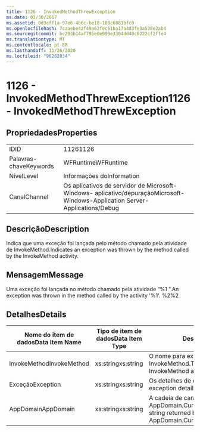 ```yaml
---
title: 1126 - InvokedMethodThrewException
ms.date: 03/30/2017
ms.assetid: 0d3cff1a-97e6-4b6c-be18-108c6881bfc0
ms.openlocfilehash: 7caaebe42f49a62fec61ba17a4d3fe3a538e2ab4
ms.sourcegitcommit: bc293b14af795e0e999e3304dd40c0222cf2ffe4
ms.translationtype: MT
ms.contentlocale: pt-BR
ms.lasthandoff: 11/26/2020
ms.locfileid: "96262834"
---
```

# <a name="1126---invokedmethodthrewexception"></a><span data-ttu-id="c1ddf-102">1126 - InvokedMethodThrewException</span><span class="sxs-lookup"><span data-stu-id="c1ddf-102">1126 - InvokedMethodThrewException</span></span>

## <a name="properties"></a><span data-ttu-id="c1ddf-103">Propriedades</span><span class="sxs-lookup"><span data-stu-id="c1ddf-103">Properties</span></span>  
  
|||  
|-|-|  
|<span data-ttu-id="c1ddf-104">ID</span><span class="sxs-lookup"><span data-stu-id="c1ddf-104">ID</span></span>|<span data-ttu-id="c1ddf-105">1126</span><span class="sxs-lookup"><span data-stu-id="c1ddf-105">1126</span></span>|  
|<span data-ttu-id="c1ddf-106">Palavras-chave</span><span class="sxs-lookup"><span data-stu-id="c1ddf-106">Keywords</span></span>|<span data-ttu-id="c1ddf-107">WFRuntime</span><span class="sxs-lookup"><span data-stu-id="c1ddf-107">WFRuntime</span></span>|  
|<span data-ttu-id="c1ddf-108">Nível</span><span class="sxs-lookup"><span data-stu-id="c1ddf-108">Level</span></span>|<span data-ttu-id="c1ddf-109">Informações do</span><span class="sxs-lookup"><span data-stu-id="c1ddf-109">Information</span></span>|  
|<span data-ttu-id="c1ddf-110">Canal</span><span class="sxs-lookup"><span data-stu-id="c1ddf-110">Channel</span></span>|<span data-ttu-id="c1ddf-111">Os aplicativos de servidor de Microsoft-Windows- aplicativo/depuração</span><span class="sxs-lookup"><span data-stu-id="c1ddf-111">Microsoft-Windows-Application Server-Applications/Debug</span></span>|  
  
## <a name="description"></a><span data-ttu-id="c1ddf-112">Descrição</span><span class="sxs-lookup"><span data-stu-id="c1ddf-112">Description</span></span>  

 <span data-ttu-id="c1ddf-113">Indica que uma exceção foi lançada pelo método chamado pela atividade de InvokeMethod.</span><span class="sxs-lookup"><span data-stu-id="c1ddf-113">Indicates an exception was thrown by the method called by the InvokeMethod activity.</span></span>  
  
## <a name="message"></a><span data-ttu-id="c1ddf-114">Mensagem</span><span class="sxs-lookup"><span data-stu-id="c1ddf-114">Message</span></span>  

 <span data-ttu-id="c1ddf-115">Uma exceção foi lançada no método chamado pela atividade “%1 ".</span><span class="sxs-lookup"><span data-stu-id="c1ddf-115">An exception was thrown in the method called by the activity '%1'.</span></span> <span data-ttu-id="c1ddf-116">%2</span><span class="sxs-lookup"><span data-stu-id="c1ddf-116">%2</span></span>  
  
## <a name="details"></a><span data-ttu-id="c1ddf-117">Detalhes</span><span class="sxs-lookup"><span data-stu-id="c1ddf-117">Details</span></span>  
  
|<span data-ttu-id="c1ddf-118">Nome do item de dados</span><span class="sxs-lookup"><span data-stu-id="c1ddf-118">Data Item Name</span></span>|<span data-ttu-id="c1ddf-119">Tipo de item de dados</span><span class="sxs-lookup"><span data-stu-id="c1ddf-119">Data Item Type</span></span>|<span data-ttu-id="c1ddf-120">Descrição</span><span class="sxs-lookup"><span data-stu-id="c1ddf-120">Description</span></span>|  
|--------------------|--------------------|-----------------|  
|<span data-ttu-id="c1ddf-121">InvokeMethod</span><span class="sxs-lookup"><span data-stu-id="c1ddf-121">InvokeMethod</span></span>|<span data-ttu-id="c1ddf-122">xs:string</span><span class="sxs-lookup"><span data-stu-id="c1ddf-122">xs:string</span></span>|<span data-ttu-id="c1ddf-123">O nome para exibição de atividade de InvokeMethod.</span><span class="sxs-lookup"><span data-stu-id="c1ddf-123">The display name of the InvokeMethod activity.</span></span>|  
|<span data-ttu-id="c1ddf-124">Exceção</span><span class="sxs-lookup"><span data-stu-id="c1ddf-124">Exception</span></span>|<span data-ttu-id="c1ddf-125">xs:string</span><span class="sxs-lookup"><span data-stu-id="c1ddf-125">xs:string</span></span>|<span data-ttu-id="c1ddf-126">Os detalhes de exceção para a exceção</span><span class="sxs-lookup"><span data-stu-id="c1ddf-126">The exception details for the exception</span></span>|  
|<span data-ttu-id="c1ddf-127">AppDomain</span><span class="sxs-lookup"><span data-stu-id="c1ddf-127">AppDomain</span></span>|<span data-ttu-id="c1ddf-128">xs:string</span><span class="sxs-lookup"><span data-stu-id="c1ddf-128">xs:string</span></span>|<span data-ttu-id="c1ddf-129">A cadeia de caracteres retornada por AppDomain.CurrentDomain.FriendlyName.</span><span class="sxs-lookup"><span data-stu-id="c1ddf-129">The string returned by AppDomain.CurrentDomain.FriendlyName.</span></span>|
